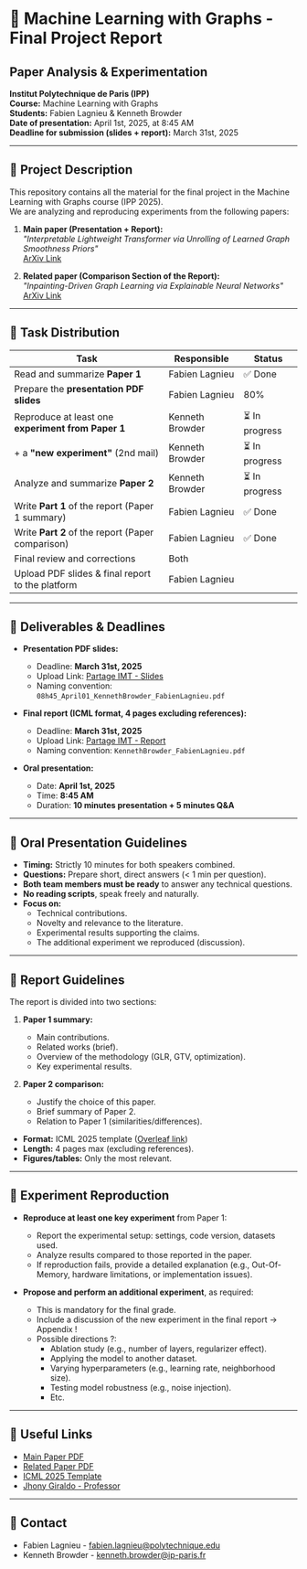 # 📘 Machine Learning with Graphs - Final Project Report  
## Paper Analysis & Experimentation  
**Institut Polytechnique de Paris (IPP)**  
**Course:** Machine Learning with Graphs  
**Students:** Fabien Lagnieu & Kenneth Browder  
**Date of presentation:** April 1st, 2025, at 8:45 AM  
**Deadline for submission (slides + report):** March 31st, 2025  

---

## 🔹 Project Description  
This repository contains all the material for the final project in the Machine Learning with Graphs course (IPP 2025).  
We are analyzing and reproducing experiments from the following papers:

1. **Main paper (Presentation + Report):**  
   _"Interpretable Lightweight Transformer via Unrolling of Learned Graph Smoothness Priors"_  
   [ArXiv Link](https://arxiv.org/abs/2406.04090)

2. **Related paper (Comparison Section of the Report):**  
   _"Inpainting-Driven Graph Learning via Explainable Neural Networks"_  
   [ArXiv Link](https://ieeexplore.ieee.org/document/10756724)

---

## 🔹 Task Distribution  

| Task                                                | Responsible         | Status        |
|-----------------------------------------------------|---------------------|---------------|
| Read and summarize **Paper 1**                      | Fabien Lagnieu      | ✅ Done       |
| Prepare the **presentation PDF slides**             | Fabien Lagnieu      | 80%           |
| Reproduce at least one **experiment from Paper 1**  | Kenneth Browder     | ⏳ In progress|
| + a **"new experiment"** (2nd mail)                 | Kenneth Browder     | ⏳ In progress|
| Analyze and summarize **Paper 2**                   | Kenneth Browder     | ⏳ In progress|
| Write **Part 1** of the report (Paper 1 summary)    | Fabien Lagnieu      | ✅ Done       |
| Write **Part 2** of the report (Paper comparison)   | Fabien Lagnieu      | ✅ Done       |
| Final review and corrections                        | Both                |               |
| Upload PDF slides & final report to the platform    | Fabien Lagnieu      |               |


---

## 🔹 Deliverables & Deadlines

- **Presentation PDF slides:**  
  - Deadline: **March 31st, 2025**  
  - Upload Link: [Partage IMT - Slides](https://partage.imt.fr/index.php/s/CaiWPT6ZkPTSEsr)  
  - Naming convention: `08h45_April01_KennethBrowder_FabienLagnieu.pdf`  

- **Final report (ICML format, 4 pages excluding references):**  
  - Deadline: **March 31st, 2025**  
  - Upload Link: [Partage IMT - Report](https://partage.imt.fr/index.php/s/gymYkMLBtpc7rae)  
  - Naming convention: `KennethBrowder_FabienLagnieu.pdf`  

- **Oral presentation:**  
  - Date: **April 1st, 2025**  
  - Time: **8:45 AM**  
  - Duration: **10 minutes presentation + 5 minutes Q&A**  

---

## 🔹 Oral Presentation Guidelines

- **Timing:** Strictly 10 minutes for both speakers combined.  
- **Questions:** Prepare short, direct answers (< 1 min per question).  
- **Both team members must be ready** to answer any technical questions.  
- **No reading scripts**, speak freely and naturally.  
- **Focus on:**
  - Technical contributions.
  - Novelty and relevance to the literature.
  - Experimental results supporting the claims.
  - The additional experiment we reproduced (discussion).

---

## 🔹 Report Guidelines

The report is divided into two sections:  
1. **Paper 1 summary:**  
   - Main contributions.  
   - Related works (brief).  
   - Overview of the methodology (GLR, GTV, optimization).  
   - Key experimental results.

2. **Paper 2 comparison:**  
   - Justify the choice of this paper.  
   - Brief summary of Paper 2.  
   - Relation to Paper 1 (similarities/differences).  

- **Format:** ICML 2025 template ([Overleaf link](https://www.overleaf.com/latex/templates/icml2025-template/dhxrkcgkvnkt))  
- **Length:** 4 pages max (excluding references).  
- **Figures/tables:** Only the most relevant.  

---

## 🔹 Experiment Reproduction 

- **Reproduce at least one key experiment** from Paper 1:  
  - Report the experimental setup: settings, code version, datasets used.  
  - Analyze results compared to those reported in the paper.  
  - If reproduction fails, provide a detailed explanation (e.g., Out-Of-Memory, hardware limitations, or implementation issues).

- **Propose and perform an additional experiment**, as required:  
  - This is mandatory for the final grade.  
  - Include a discussion of the new experiment in the final report -> Appendix !
  - Possible directions ?:  
    - Ablation study (e.g., number of layers, regularizer effect).  
    - Applying the model to another dataset.  
    - Varying hyperparameters (e.g., learning rate, neighborhood size).  
    - Testing model robustness (e.g., noise injection).  
    - Etc.

---

## 🔹 Useful Links

- [Main Paper PDF](./Paper1_Interpretable_Lightweight_Transformer_via_Unrolling_of_Learned_Graph_Smoothness_Priors.pdf)  
- [Related Paper PDF](./Paper2_Inpainting-Driven_Graph_Learning_via_Explainable_Neural_Networks.pdf)  
- [ICML 2025 Template](https://www.overleaf.com/latex/templates/icml2025-template/dhxrkcgkvnkt)  
- [Jhony Giraldo - Professor](https://jhonygiraldo.github.io/)  

---

## 🔹 Contact

- Fabien Lagnieu - fabien.lagnieu@polytechnique.edu  
- Kenneth Browder - kenneth.browder@ip-paris.fr  